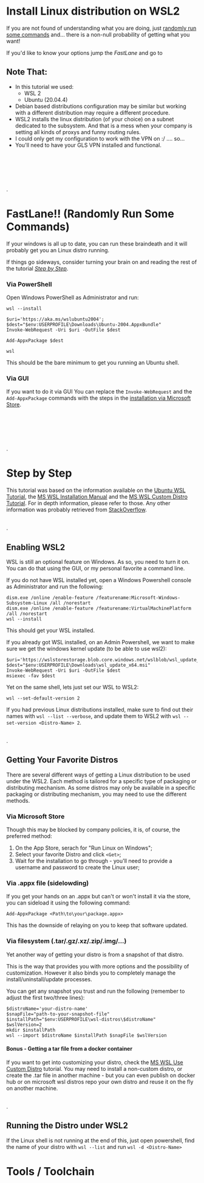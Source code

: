 
# Install Linux distribution on WSL2

If you are not found of understanding what you are doing, just [randomly run some commands](#fastlane-randomly-run-some-commands) and... there is a non-null probability of getting what you want!

If you'd like to know your options jump the *FastLane* and go to [](#step-by-step)

## Note That:
- In this tutorial we used:
  - WSL 2
  - Ubuntu (20.04.4)
- Debian based distributions configuration may be similar but working with a different distribution may require a different procedure.
- WSL2 installs the linux distribution (of your choice) on a subnet dedicated to the subsystem. And that is a mess when your company is setting all kinds of proxys and funny routing rules.
- I could only get my configuration to work with the VPN on :/ ....  so...
- You'll need to have your GLS VPN installed and functional.


\
\
\
\
\
\.
# FastLane!! (Randomly Run Some Commands)

If your windows is all up to date, you can run these braindeath and it will probably get you an Linux distro running.

If things go sideways, consider turning your brain on and reading the rest of the tutorial [*Step by Step*](#step-by-step). 

### **Via PowerShell**
Open Windows PowerShell as Administrator and run:
```posh
wsl --install

$uri='https://aka.ms/wslubuntu2004';
$dest="$env:USERPROFILE\Downloads\Ubuntu-2004.AppxBundle"
Invoke-WebRequest -Uri $uri -OutFile $dest

Add-AppxPackage $dest

wsl
```
This should be the bare minimum to get you running an Ubuntu shell.

### **Via GUI**
If you want to do it via GUI
You can replace the `Invoke-WebRequest` and the `Add-AppxPackage` commands with the steps in the [installation via Microsoft Store](#via-microsoft-store).






\
\
\
\
\
\.
# Step by Step

This tutorial was based on the information available on the [Ubuntu WSL Tutorial](https://wiki.ubuntu.com/WSL), the [MS WSL Installation Manual](https://docs.microsoft.com/en-us/windows/wsl/install-manual) and the [MS WSL Custom Distro Tutorial](https://docs.microsoft.com/en-us/windows/wsl/use-custom-distro). For in depth information, please refer to those. Any other information was probably retrieved from [StackOverflow](https://stackoverflow.com/).


\
\.
## Enabling WSL2

WSL is still an optional feature on Windows. As so, you need to turn it on. You can do that using the GUI, or my personal favorite a command line.

If you do not have WSL installed yet, open a Windows Powershell console as Administrator and run the following:
```posh
dism.exe /online /enable-feature /featurename:Microsoft-Windows-Subsystem-Linux /all /norestart
dism.exe /online /enable-feature /featurename:VirtualMachinePlatform /all /norestart
wsl --install
```
This should get your WSL installed.

If you already got WSL installed, on an Admin Powershell, we want to make sure we get the windows kernel update (to be able to use wsl2): 
```posh
$uri='https://wslstorestorage.blob.core.windows.net/wslblob/wsl_update_x64.msi'
$dest="$env:USERPROFILE\Downloads\wsl_update_x64.msi"
Invoke-WebRequest -Uri $uri -OutFile $dest
msiexec -fav $dest
```

Yet on the same shell, lets just set our WSL to WSL2:
```posh
wsl --set-default-version 2
```

If you had previous Linux distributions installed, make sure to find out their names with `wsl --list --verbose`, and update them to WSL2 with `wsl --set-version <Distro-Name> 2`.


\
\.
## Getting Your Favorite Distros

There are several different ways of getting a Linux distribution to be used under the WSL2. Each method is tailored for a specific type of packaging or distributing mechanism. As some distros may only be available in a specific packaging or distributing mechanism, you may need to use the different methods.


### **Via Microsoft Store**
Though this may be blocked by company policies, it is, of course, the preferred method:
1. On the App Store, serach for "Run Linux on Windows";
2. Select your favorite Distro and click `<Get>`;
3. Wait for the installation to go through - you'll need to provide a username and password to create the Linux user;


### **Via .appx file (sidelowding)**
If you get your hands on an .appx but can't or won't install it via the store, you can sideload it using the following command:
```posh
Add-AppxPackage <Path\to\your\package.appx>
```
This has the downside of relaying on you to keep that software updated.


### **Via filesystem (.tar/.gz/.xz/.zip/.img/...)**
Yet another way of getting your distro is from a snapshot of that distro.

This is the way that provides you with more options and the possibility of customization. However it also binds you to completely manage the install/uninstall/update processes.

You can get any snapshot you trust and run the following (remember to adjust the first two/three lines):
```posh
$distroName='your-distro-name'
$snapFile="path-to-your-snapshot-file"
$installPath="$env:USERPROFILE\wsl-distros\$distroName"
$wslVersion=2
mkdir $installPath
wsl --import $distroName $installPath $snapFile $wslVersion
```

#### **Bonus - Getting a tar file from a docker container**
If you want to get into customizing your distro, check the [MS WSL Use Custom Distro](https://docs.microsoft.com/en-us/windows/wsl/use-custom-distro) tutorial. You may need to install a non-custom distro, or create the .tar file in another machine - but you can even publish on docker hub or on microsoft wsl distros repo your own distro and reuse it on the fly on another machine.


\
\.
## Running the Distro under WSL2

If the Linux shell is not running at the end of this, just open powershell, find the name of your distro with `wsl --list` and run `wsl -d <Distro-Name>`




# Tools / Toolchain